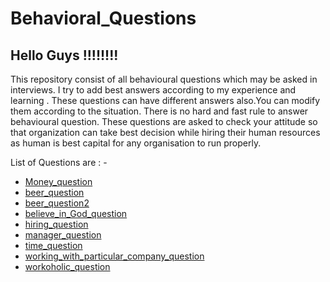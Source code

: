 # Behavioral_Questions

## Hello Guys !!!!!!!!

This repository consist of all behavioural questions which may be asked in interviews. I try to add best answers 
according to my experience and learning . These questions can have different answers also.You can modify them according to the situation.
There is no hard and fast rule to answer behavioural question. These questions are asked to check your attitude so that organization
can take best decision while hiring their human resources as human is best capital for any organisation to run properly.

List of Questions are : - 

* [Money_question](https://github.com/shivani-tomar/Behavioral_Questions/blob/master/Money_question)
* [beer_question](https://github.com/shivani-tomar/Behavioral_Questions/blob/master/beer_question)
* [beer_question2](https://github.com/shivani-tomar/Behavioral_Questions/blob/master/beer_question2)
* [believe_in_God_question](https://github.com/shivani-tomar/Behavioral_Questions/blob/master/believe_in_God_question)
* [hiring_question](https://github.com/shivani-tomar/Behavioral_Questions/blob/master/hiring_question)
* [manager_question](https://github.com/shivani-tomar/Behavioral_Questions/blob/master/manager_question)
* [time_question](https://github.com/shivani-tomar/Behavioral_Questions/blob/master/time_question)
* [working_with_particular_company_question](https://github.com/shivani-tomar/Behavioral_Questions/blob/master/working_with_particular_company_question)
* [workoholic_question](https://github.com/shivani-tomar/Behavioral_Questions/blob/master/workoholic_question)
